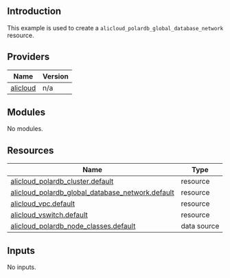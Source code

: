 <!-- BEGIN_TF_DOCS -->
## Introduction

This example is used to create a `alicloud_polardb_global_database_network` resource.

## Providers

| Name | Version |
|------|---------|
| <a name="provider_alicloud"></a> [alicloud](#provider\_alicloud) | n/a |

## Modules

No modules.

## Resources

| Name | Type |
|------|------|
| [alicloud_polardb_cluster.default](https://registry.terraform.io/providers/aliyun/alicloud/latest/docs/resources/polardb_cluster) | resource |
| [alicloud_polardb_global_database_network.default](https://registry.terraform.io/providers/aliyun/alicloud/latest/docs/resources/polardb_global_database_network) | resource |
| [alicloud_vpc.default](https://registry.terraform.io/providers/aliyun/alicloud/latest/docs/resources/vpc) | resource |
| [alicloud_vswitch.default](https://registry.terraform.io/providers/aliyun/alicloud/latest/docs/resources/vswitch) | resource |
| [alicloud_polardb_node_classes.default](https://registry.terraform.io/providers/aliyun/alicloud/latest/docs/data-sources/polardb_node_classes) | data source |

## Inputs

No inputs.
<!-- END_TF_DOCS -->    